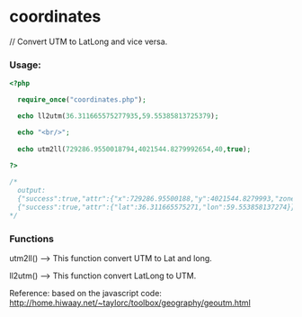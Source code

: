 # coordinates
// Convert UTM to LatLong and vice versa.  

### Usage: 

```php
<?php  

  require_once("coordinates.php");   

  echo ll2utm(36.311665575277935,59.55385813725379);   

  echo "<br/>";   
  
  echo utm2ll(729286.9550018794,4021544.8279992654,40,true);   
  
?>   
```
```php
/*  
  output:  
  {"success":true,"attr":{"x":729286.95500188,"y":4021544.8279993,"zone":40,"aboveEquator":true}}  
  {"success":true,"attr":{"lat":36.311665575271,"lon":59.553858137274}}  
*/  
```
### Functions

utm2ll() --> This function convert UTM to Lat and long.
  
ll2utm() --> This function convert LatLong to UTM.
  
Reference:
based on the javascript code:
http://home.hiwaay.net/~taylorc/toolbox/geography/geoutm.html
